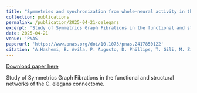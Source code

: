 ```yaml
---
title: "Symmetries and synchronization from whole-neural activity in the Caenorhabditis elegans connectome: Integration of functional and structural networks"
collection: publications
permalink: /publication/2025-04-21-celegans
excerpt: 'Study of Symmetrics Graph Fibrations in the functional and structural networks of the C. elegans connectome.'
date: 2025-04-21
venue: 'PNAS'
paperurl: 'https://www.pnas.org/doi/10.1073/pnas.2417850122'
citation: 'A.Hashemi, B. Avila, P. Augusto, D. Phillips, T. Gili, M. Zimmer, H. Makse (2025). Symmetries and synchronization from whole-neural activity in C. elegans connectome: Integration of functional and structural networks, Proceedings of the National Academy of Sciences'
---
```


<a href=''>Download paper here</a>

Study of Symmetrics Graph Fibrations in the functional and structural networks of the C. elegans connectome.